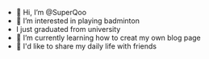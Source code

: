 - 👋 Hi, I’m @SuperQoo
- 👀 I’m interested in playing badminton
- I just graduated from university 
- 🌱 I’m currently learning how to creat my own blog page
- 💞️ I'd like to share my daily life with friends


<!---
SuperQoo/SuperQoo is a ✨ special ✨ repository because its `README.md` (this file) appears on your GitHub profile.
You can click the Preview link to take a look at your changes.
--->
